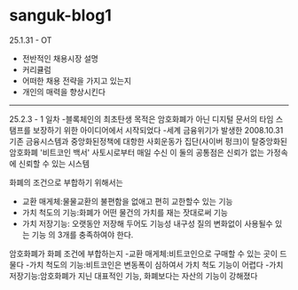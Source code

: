 # sanguk-blog1
25.1.31 - OT
 - 전반적인 채용시장 설명
 - 커리큘럼
 - 어떠한 채용 전략을 가지고 있는지
  - 개인의 매력을 향상시킨다
_____________________________________
25.2.3 - 1 일차
-블록체인의 최초탄생 목적은 암호화폐가 아닌 디지털 문서의 타임 스탬프를 보장하기
위한 아이디어에서 시작되었다
-세계 금융위기가 발생한 2008.10.31 기존 금융시스템과 중앙화된정책에 대항한 사회운동가 집단(사이버 펑크)이
탈중앙화된 암호화폐 '비트코인 백서' 사토시로부터 매일 수신
이 둘의 공통점은 신뢰가 없는 가정속에 신뢰할 수 있는 시스템

화폐의 조건으로 부합하기 위해서는
- 교환 매게체:물물교환의 불편함을 없애고 편히 교한할수 있는 기능
- 가치 척도의 기능:화폐가 어떤 물건의 가치를 재는 잣대로써 기능
- 가치 저장기능: 오랫동안 저장해 두어도 기능성 내구성 질의 변화없이 사용될수 있는 기능
의 3개를 충족하여야 한다.

암호화폐가 화폐 조건에 부합하는지
 -교환 매게체:비트코인으로 구매할 수 있는 곳이 드물다
 -가치 척도의 기능:비트코인은 변동폭이 심하여서 가치 척도 기능이 어렵다
 -가치 저장기능:암호화폐가 지닌 대표적인 기능, 화폐보다는 자산의 기능이 강해졌다
 
  

  
